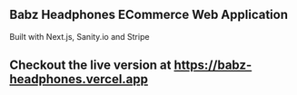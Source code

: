 
## Babz Headphones ECommerce Web Application

Built with Next.js, Sanity.io and Stripe


## Checkout the live version at https://babz-headphones.vercel.app
